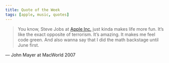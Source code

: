 ```yaml
---
title: Quote of the Week
tags: [apple, music, quotes]
---
```


> You know, Steve Jobs at [Apple Inc.](http://apple.com) just kinda makes life more fun. It’s like the exact opposite of terrorism. It’s amazing. It makes me feel code green. And also wanna say that I did the math backstage until June first.

— John Mayer
at MacWorld 2007
